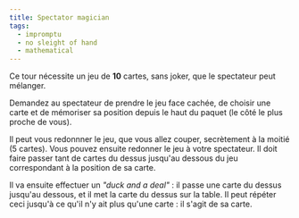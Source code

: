 ```yaml
---
title: Spectator magician
tags:
  - impromptu
  - no sleight of hand
  - mathematical
---
```


Ce tour nécessite un jeu de **10** cartes, sans joker, que le spectateur peut
mélanger.

Demandez au spectateur de prendre le jeu face cachée, de choisir une carte et de
mémoriser sa position depuis le haut du paquet (le côté le plus proche de vous).

Il peut vous redonnner le jeu, que vous allez couper, secrètement à la moitié (5
cartes). Vous pouvez ensuite redonner le jeu à votre spectateur. Il doit faire
passer tant de cartes du dessus jusqu'au dessous du jeu correspondant à la
position de sa carte.

Il va ensuite effectuer un _"duck and a deal"_ : il passe une carte du dessus
jusqu'au dessous, et il met la carte du dessus sur la table. Il peut répéter
ceci jusqu'à ce qu'il n'y ait plus qu'une carte : il s'agit de sa carte.
